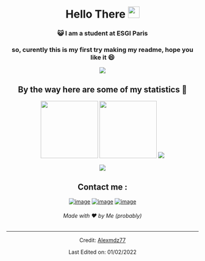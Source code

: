 <h1 align="center">Hello There <img src="https://raw.githubusercontent.com/iampavangandhi/iampavangandhi/master/gifs/Hi.gif" width="30"> </h1>
<div align="center">

### :smiley_cat: I am a student at ESGI Paris

### so, curently this is my first try making my readme, hope you like it 😄

<a href="https://www.youtube.com/watch?v=dQw4w9WgXcQ"><img src="https://user-images.githubusercontent.com/73097560/115834477-dbab4500-a447-11eb-908a-139a6edaec5c.gif"></a>

## By the way here are some of my statistics 🚀
<img height= "150" src="https://github-readme-stats.vercel.app/api?username=Alexmdz77&theme=tokyonight&show_icons=true&include_all_commits=true&count_private=true" />
<img height= "150" src="https://github-readme-streak-stats.herokuapp.com/?user=Alexmdz77&theme=tokyonight" />
<img src="https://github-readme-stats.vercel.app/api/wakatime?username=@Alexmdz77&theme=tokyonight&count_private=true&langs_count=5&custom_title=Language Stats (for the last 7 days)&range=last_7_days" />
  
<a href="https://www.youtube.com/watch?v=dQw4w9WgXcQ"><img src="https://user-images.githubusercontent.com/73097560/115834477-dbab4500-a447-11eb-908a-139a6edaec5c.gif"></a>

## Contact me : 
[![image](https://img.shields.io/badge/LinkedIn-0077B5?style=for-the-badge&logo=linkedin&logoColor=white)](https://www.linkedin.com/in/alexandre-trouve/)
[![image](https://img.shields.io/badge/Twitter-1DA1F2?style=for-the-badge&logo=twitter&logoColor=white)](https://twitter.com/Alexmdz77)
[![image](https://img.shields.io/badge/Gmail-D14836?style=for-the-badge&logo=gmail&logoColor=white)](mailto:alexandretrv@gmail.com)

<h6>Made with ❤️ by Me (probably)</h6>

------
Credit: [Alexmdz77](https://github.com/Alexmdz77)

Last Edited on: 01/02/2022
</div>
<!--
**Alexmdz77/Alexmdz77** is a ✨ _special_ ✨ repository because its `README.md` (this file) appears on your GitHub profile.

Here are some ideas to get you started:

- 🔭 I’m currently working on ...
- 🌱 I’m currently learning ...
- 👯 I’m looking to collaborate on ...
- 🤔 I’m looking for help with ...
- 💬 Ask me about ...
- 📫 How to reach me: ...
- 😄 Pronouns: ...
- ⚡ Fun fact: ...
-->
